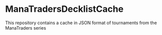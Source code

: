 # ManaTradersDecklistCache
This repository contains a cache in JSON format of tournaments from the ManaTraders series
